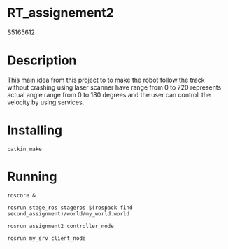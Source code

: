 # RT_assignement2
S5165612

# Description
This main idea from this project to to make the robot follow the track 
without crashing using laser scanner have range from 0 to 720 represents 
actual angle range from 0 to 180 degrees and the user can controll the 
velocity by using services.


# Installing
```
catkin_make
```
 # Running
 ```
 roscore &
 ```
 ```
 rosrun stage_ros stageros $(rospack find second_assignment)/world/my_world.world 
 ```
 ```
 rosrun assignment2 controller_node
 ```
 ```
 rosrun my_srv client_node
 ```
 
 
